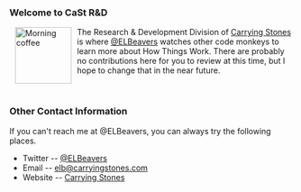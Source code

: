 <!-- test -->
### Welcome to CaSt R&D

<a href="http://www.flickr.com/photos/beelers/7354564178/" title="Morning coffee by ELBeavers, on Flickr"><img src="http://farm9.staticflickr.com/8144/7354564178_08ec07b9fd_m.jpg" width="100" height="100" alt="Morning coffee" align="left" hspace="10"></a>The Research & Development Division of [Carrying Stones](https://carryingstones.com) is where [@ELBeavers](https://twitter.com/ELBeavers) watches other code monkeys to learn more about How Things Work. There are probably no contributions here for you to review at this time, but I hope to change that in the near future.

</br>

### Other Contact Information

If you can't reach me at @ELBeavers, you can always try the following places.

- Twitter -- [@ELBeavers](https://twitter.com/ELBeavers)
- Email -- [elb@carryingstones.com](mailto:elb@carryingstones.com)
- Website -- [Carrying Stones](https://carryingstones.com)